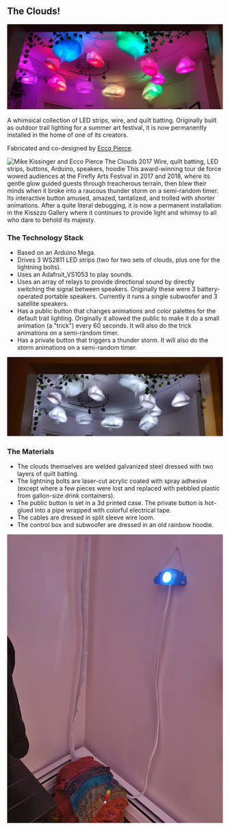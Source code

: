 ## The Clouds!

![Fluffy, illuminated clouds installed above they foyer of a modest apartment. They glow a variety of rainbow colors.](https://raw.githubusercontent.com/mike-kiss/the-clouds/main/the-clouds-installed.png)

A whimsical collection of LED strips, wire, and quilt batting. Originally built as outdoor trail lighting for a summer art festival, it is now permanently installed in the home of one of its creators. 

Fabricated and co-designed by [Ecco Pierce](https://allthingsecco.com/).

![Mike Kissinger and Ecco Pierce The Clouds    2017 Wire, quilt batting, LED strips, buttons, Arduino, speakers, hoodie This award-winning tour de force wowed audiences at the Firefly Arts Festival in 2017 and 2018, where its gentle glow guided guests through treacherous terrain, then blew their minds when it broke into a raucous thunder storm on a semi-random timer. Its interactive button amused, amazed, tantalized, and trolled with shorter animations. After a quite literal debugging, it is now a permanent installation in the Kisszzo Gallery where it continues to provide light and whimsy to all who dare to behold its majesty.](https://github.com/mike-kiss/the-clouds/blob/main/the-clouds-card.jpg?raw=true)

### The Technology Stack
- Based on an Arduino Mega.
- Drives 3 WS2811 LED strips (two for two sets of clouds, plus one for the lightning bolts).
- Uses an Adafruit_VS1053 to play sounds.
- Uses an array of relays to provide directional sound by directly switching the signal between speakers. Originally these were 3 battery-operated portable speakers. Currently it runs a single subwoofer and 3 satellite speakers.
- Has a public button that changes animations and color palettes for the default trail lighting. Originally it allowed the public to make it do a small animation (a "trick") every 60 seconds. It will also do the trick animations on a semi-random timer.
- Has a private button that triggers a thunder storm. It will also do the storm animations on a semi-random timer.

![Fluffy, illuminated clouds installed above they foyer of a modest apartment. They glow a soft white.](https://raw.githubusercontent.com/mike-kiss/the-clouds/main/the-clouds-installed-white.png)

### The Materials
- The clouds themselves are welded galvanized steel dressed with two layers of quilt batting.
- The lightning bolts are laser-cut acrylic coated with spray adhesive (except where a few pieces were lost and replaced with pebbled plastic from gallon-size drink containers).
- The public button is set in a 3d printed case. The private button is hot-glued into a pipe wrapped with colorful electrical tape.
- The cables are dressed in split sleeve wire loom.
- The control box and subwoofer are dressed in an old rainbow hoodie.

![An illuminated blue panel hangs on the wall with a bright white button in the center. Below, it connects to a rainbow box with has another device on top of it. The device looks like a rainbow striped detonator button](https://github.com/mike-kiss/the-clouds/blob/main/the-clouds-buttons.jpeg?raw=true)

